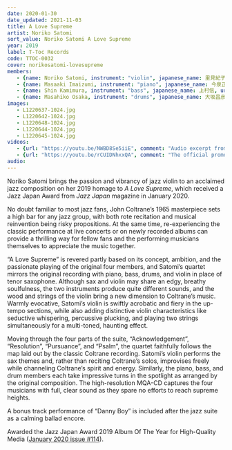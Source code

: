 ```yaml
---
date: 2020-01-30
date_updated: 2021-11-03
title: A Love Supreme
artist: Noriko Satomi
sort_value: Noriko Satomi A Love Supreme
year: 2019
label: T-Toc Records
code: TTOC-0032
cover: norikosatomi-lovesupreme
members:
   - {name: Noriko Satomi, instrument: "violin", japanese_name: 里見紀子, url: "https://project-nori.wixsite.com/mysite"}
   - {name: Masaaki Imaizumi, instrument: "piano", japanese_name: 今泉正明, url: "http://masaaki-imaizumi.music.coocan.jp/"}
   - {name: Shin Kamimura, instrument: "bass", japanese_name: 上村信, url: "http://kamimurashinbass.g2.xrea.com/"}
   - {name: Masahiko Osaka, instrument: "drums", japanese_name: 大坂昌彦, url: "https://osaka-masahiko.com/"}
images:
   - L1220637-1024.jpg
   - L1220642-1024.jpg
   - L1220648-1024.jpg
   - L1220644-1024.jpg
   - L1220645-1024.jpg
videos: 
   - {url: "https://youtu.be/NWBD8Se5iiE", comment: "Audio excerpt from “A Love Supreme Part 2: Resolution”, the second track from this album"}
   - {url: "https://youtu.be/rCUIDNhxxQA", comment: "The official promotional video for Noriko Satomi’s “A Love Supreme”"}
audio:
---
```

Noriko Satomi brings the passion and vibrancy of jazz violin to an acclaimed jazz composition on her 2019 homage to *A Love Supreme*, which received a Jazz Japan Award from *Jazz Japan* magazine in January 2020.

No doubt familiar to most jazz fans, John Coltrane’s 1965 masterpiece sets a high bar for any jazz group, with both rote recitation and musical reinvention being risky propositions. At the same time, re-experiencing the classic performance at live concerts or on newly recorded albums can provide a thrilling way for fellow fans and the performing musicians themselves to appreciate the music together.

“A Love Supreme” is revered partly based on its concept, ambition, and the passionate playing of the original four members, and Satomi’s quartet mirrors the original recording with piano, bass, drums, and violin in place of tenor saxophone. Although sax and violin may share an edgy, breathy soulfulness, the two instruments produce quite different sounds, and the wood and strings of the violin bring a new dimension to Coltrane’s music. Warmly evocative, Satomi’s violin is swiftly acrobatic and fiery in the up-tempo sections, while also adding distinctive violin characteristics like seductive whispering, percussive plucking, and playing two strings simultaneously for a multi-toned, haunting effect.

Moving through the four parts of the suite, “Acknowledgement”, “Resolution”, “Pursuance”, and “Psalm”, the quartet faithfully follows the map laid out by the classic Coltrane recording. Satomi’s violin performs the sax themes and, rather than reciting Coltrane’s solos, improvises freely while channeling Coltrane’s spirit and energy. Similarly, the piano, bass, and drum members each take impressive turns in the spotlight as arranged by the original composition. The high-resolution MQA-CD captures the four musicians with full, clear sound as they spare no efforts to reach supreme heights.

A bonus track performance of “Danny Boy” is included after the jazz suite as a calming ballad encore.

Awarded the Jazz Japan Award 2019 Album Of The Year for High-Quality Media ([January 2020 issue #114](http://www.jazzjapan.co.jp/vol114.html)).








